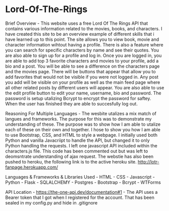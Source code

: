 # Lord-Of-The-Rings


  Brief Overview 
                 - This website uses a free Lord Of The Rings API that contains various information related to the movies, books, and characters. I have created this site to be                    an overview example of different skills that i have learned up to this point. The site allows you to view book, movie and character information wihtout having                    a profile. There is also a feature where you can search for specific characters by name and see their quotes. You are also able to sign up for a profile and                      log in. Once you are logged in, you are able to add top 3 favorite characters and movies to your profile, add a bio and a post. You will be able to see a                        difference on the characters page and the movies page. There will be buttons that appear that allow you to add favorites that would not be visible if you were                    not logged in. Any post you add will be visible on your profile as well as the main feed page where all other related posts by different users will appear.                      You are also able to use the edit profile button to edit your name, username, bio and password. The password is setup utalizing Bcrypt to encrypt the password                    for saftey. When the user has finished they are able to succesfully log out.
 
 
Reasoning For Multiple Languages
                 - The wesbite utalizes a mix match of langues and frameworks. The purpose for this was to demonstrate my understanding of these. The purpose was to show how I                      am able to utalize each of these on their own and together. I hose to show you how I am able to use Bootstrap, CSS, and HTML to style a webpage. I initially                      used both Python and vanilla Javacriipt to handle the API, but changed it to only Python handling the requests. I left one javascript API included within the                    characters.js file. This code has been commented out but was left to deomsntrate understanding of ajax request. The webstie has also been pushed to heroku,                      the following link is to the active heroku site. http://lotr-fanpage.herokuapp.com/
  
  Languages & Frameworks & Libraries Used
                 - HTML
                 - CSS
                 - Javascript
                 - Python
                 - Flask
                 - SQLALCHEMY
                 - Postgres
                 - Bootstrap
                 - Bcrypt
                 - WTForms
                 
  
  API Location 
                 - https://the-one-api.dev/documentation#1
                 - The API uses a Bearer token that I got when I registered for the account. That has been sealed in my config.py and hide in .gitignore
  
  
  
               
